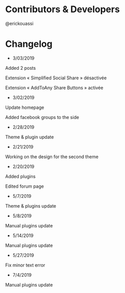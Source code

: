 # Contributors & Developers
@erickouassi

# Changelog

* 3/03/2019

Added 2 posts

Extension « Simplified Social Share » désactivée

Extension « AddToAny Share Buttons » activée

* 3/02/2019

Update homepage

Added facebook groups to the side

* 2/28/2019

Theme & plugin update

* 2/21/2019

Working on the design for the second theme

* 2/20/2019

Added plugins

Edited forum page

* 5/7/2019

Theme & plugins update

* 5/8/2019

Manual plugins update

* 5/14/2019

Manual plugins update

* 5/27/2019

Fix minor text error

* 7/4/2019

Manual plugins update
